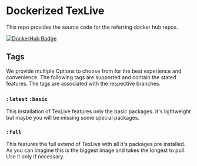 # Dockerized TexLive

This repo provides the source code for the referring docker hub repos.

[![DockerHub Badge](https://dockeri.co/image/cutyno/latex)](https://hub.docker.com/r/cutyno/latex)

## Tags

We provide multiple Options to choose from for the best experience and convenience. The following tags are supported and contain the stated features. The tags are associated with the respective branches.

### `:latest` `:basic`

This installation of TexLive features only the basic  packages. It's lightweight but maybe you will be missing some special packages.

### `:full`

This features the full extend of TexLive with all it's packages pre installed. As you can imagine this is the biggest image and takes the longest to pull. Use it only if necessary.